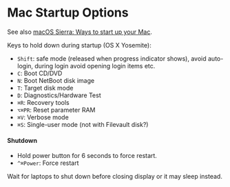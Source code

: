 Mac Startup Options
===================

See also [macOS Sierra: Ways to start up your Mac][Startup].

Keys to hold down during startup (OS X Yosemite):

* `Shift`: safe mode (released when progress indicator shows),
           avoid auto-login, during login avoid opening login items etc.
* `C`: Boot CD/DVD
* `N`: Boot NetBoot disk image
* `T`: Target disk mode
* `D`: Diagnostics/Hardware Test
* `⌘R`: Recovery tools
* `⌥⌘PR`: Reset parameter RAM
* `⌘V`: Verbose mode
* `⌘S`: Single-user mode (not with Filevault disk?)

#### Shutdown

* Hold power button for 6 seconds to force restart.
* `^⌘Power`: Force restart

Wait for laptops to shut down before closing display or it may sleep
instead.


[Startup]: https://support.apple.com/kb/PH25625
